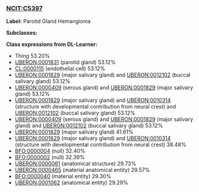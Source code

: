 
### [NCIT:C5397](http://purl.obolibrary.org/obo/NCIT_C5397)
**Label:** Parotid Gland Hemangioma

**Subclasses:** 

**Class expressions from DL-Learner:**

- Thing 53.20%
- [UBERON:0001831](http://purl.obolibrary.org/obo/UBERON_0001831) (parotid gland) 53.12%
- [CL:0000115](http://purl.obolibrary.org/obo/CL_0000115) (endothelial cell) 53.12%
- [UBERON:0001829](http://purl.obolibrary.org/obo/UBERON_0001829) (major salivary gland) and [UBERON:0012102](http://purl.obolibrary.org/obo/UBERON_0012102) (buccal salivary gland) 53.12%
- [UBERON:0000409](http://purl.obolibrary.org/obo/UBERON_0000409) (serous gland) and [UBERON:0001829](http://purl.obolibrary.org/obo/UBERON_0001829) (major salivary gland) 53.12%
- [UBERON:0001829](http://purl.obolibrary.org/obo/UBERON_0001829) (major salivary gland) and [UBERON:0010314](http://purl.obolibrary.org/obo/UBERON_0010314) (structure with developmental contribution from neural crest) and [UBERON:0012102](http://purl.obolibrary.org/obo/UBERON_0012102) (buccal salivary gland) 53.12%
- [UBERON:0000409](http://purl.obolibrary.org/obo/UBERON_0000409) (serous gland) and [UBERON:0001829](http://purl.obolibrary.org/obo/UBERON_0001829) (major salivary gland) and [UBERON:0012102](http://purl.obolibrary.org/obo/UBERON_0012102) (buccal salivary gland) 53.12%
- [UBERON:0001829](http://purl.obolibrary.org/obo/UBERON_0001829) (major salivary gland) 41.61%
- [UBERON:0001829](http://purl.obolibrary.org/obo/UBERON_0001829) (major salivary gland) and [UBERON:0010314](http://purl.obolibrary.org/obo/UBERON_0010314) (structure with developmental contribution from neural crest) 38.48%
- [BFO:0000004](http://purl.obolibrary.org/obo/BFO_0000004) (null) 32.40%
- [BFO:0000002](http://purl.obolibrary.org/obo/BFO_0000002) (null) 32.39%
- [UBERON:0000061](http://purl.obolibrary.org/obo/UBERON_0000061) (anatomical structure) 29.73%
- [UBERON:0000465](http://purl.obolibrary.org/obo/UBERON_0000465) (material anatomical entity) 29.57%
- [BFO:0000040](http://purl.obolibrary.org/obo/BFO_0000040) (material entity) 29.30%
- [UBERON:0001062](http://purl.obolibrary.org/obo/UBERON_0001062) (anatomical entity) 29.29%


